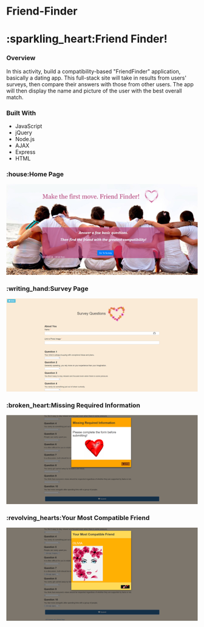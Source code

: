 # Friend-Finder

<h1>:sparkling_heart:Friend Finder!</h1>



<h3>Overview</h3> 
In this activity, build a compatibility-based "FriendFinder" application, basically a dating app. This full-stack site will take in results from users' surveys, then compare their answers with those from other users. The app will then display the name and picture of the user with the best overall match.


<h3>Built With</h3>

<ul>
<li>JavaScript</li>
<li>jQuery</li>
<li>Node.js</li>
<li>AJAX</li>
<li>Express</li>
<li>HTML</li>
</ul>

<h3>:house:Home Page</h3>




![GitHub Logo](app/public/image/homePage.PNG)

<h3>:writing_hand:Survey Page</h3>



![GitHub Logo](app/public/image/Survey.PNG)


<h3>:broken_heart:Missing Required Information</h3>



![GitHub Logo](app/public/image/missing.PNG)


<h3>:revolving_hearts:Your Most Compatible Friend</h3>


![GitHub Logo](app/public/image/Friend.PNG)